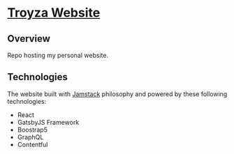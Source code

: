 # [Troyza Website](https://troyza.netlify.app/)

## Overview
Repo hosting my personal website.

## Technologies
The website built with [Jamstack](https://www.gatsbyjs.com/docs/glossary/jamstack/) philosophy and powered by these following technologies: 
- React
- GatsbyJS Framework
- Boostrap5
- GraphQL
- Contentful